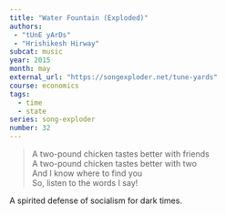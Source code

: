 ```yaml
---
title: "Water Fountain (Exploded)"
authors:
 - "tUnE yArDs"
 - "Hrishikesh Hirway" 
subcat: music
year: 2015
month: may
external_url: "https://songexploder.net/tune-yards"
course: economics
tags:
  - time
  - state
series: song-exploder
number: 32
---
```


> A two-pound chicken tastes better with friends  
A two-pound chicken tastes better with two  
And I know where to find you  
So, listen to the words I say!  

A spirited defense of socialism for dark times.

